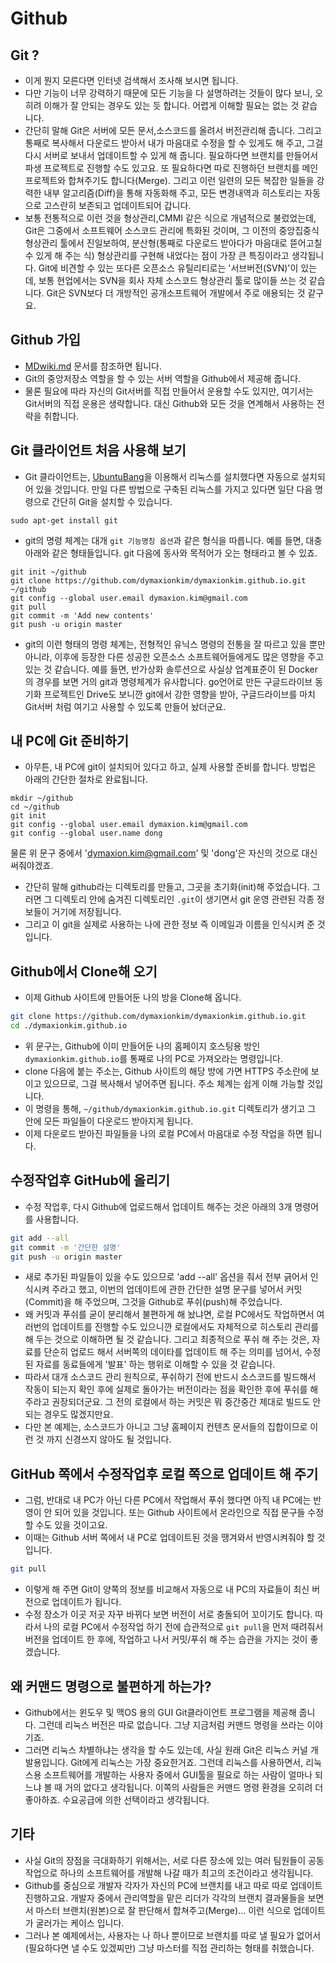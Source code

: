 # Github

## Git ?
* 이게 뭔지 모른다면 인터넷 검색해서 조사해 보시면 됩니다.
* 다만 기능이 너무 강력하기 때문에 모든 기능을 다 설명하려는 것들이 많다 보니, 오히려 이해가 잘 안되는 경우도 있는 듯 합니다.  어렵게 이해할 필요는 없는 것 같습니다.
* 간단히 말해 Git은 서버에 모든 문서,소스코드를 올려서 버전관리해 줍니다.  그리고 통째로 복사해서 다운로드 받아서 내가 마음대로 수정을 할 수 있게도 해 주고, 그걸 다시 서버로 보내서 업데이트할 수 있게 해 줍니다.  필요하다면 브랜치를 만들어서 파생 프로젝트로 진행할 수도 있고요.  또 필요하다면 따로 진행하던 브랜치를 메인 프로젝트와 합쳐주기도 합니다(Merge).  그리고 이런 일련의 모든 복잡한 일들을 강력한 내부 알고리즘(Diff)을 통해 자동화해 주고, 모든 변경내역과 히스토리는 자동으로 고스란히 보존되고 업데이트되어 갑니다.
* 보통 전통적으로 이런 것을 형상관리,CMMI 같은 식으로 개념적으로 불렀었는데, Git은 그중에서 소프트웨어 소스코드 관리에 특화된 것이며, 그 이전의 중앙집중식 형상관리 툴에서 진일보하여, 분산형(통째로 다운로드 받아다가 마음대로 뜯어고칠 수 있게 해 주는 식) 형상관리를 구현해 내었다는 점이 가장 큰 특징이라고 생각됩니다.  Git에 비견할 수 있는 또다른 오픈소스 유틸리티로는 '서브버전(SVN)'이 있는데, 보통 현업에서는 SVN을 회사 자체 소스코드 형상관리 툴로 많이들 쓰는 것 같습니다.  Git은 SVN보다 더 개방적인 공개소프트웨어 개발에서 주로 애용되는 것 같구요.

## Github 가입
* [MDwiki.md](MDwiki.md) 문서를 참조하면 됩니다.
* Git의 중앙저장소 역할을 할 수 있는 서버 역할을 Github에서 제공해 줍니다.
* 물론 필요에 따라 자신의 Git서버를 직접 만들어서 운용할 수도 있지만, 여기서는 Git서버의 직접 운용은 생략합니다.  대신 Github와 모든 것을 연계해서 사용하는 전략을 취합니다.

## Git 클라이언트 처음 사용해 보기
* Git 클라이언트는, [UbuntuBang](https://github.com/dymaxionkim/UbuntuBang)을 이용해서 리눅스를 설치했다면 자동으로 설치되어 있을 것입니다.  만일 다른 방법으로 구축된 리눅스를 가지고 있다면 일단 다음 명령으로 간단히 Git을 설치할 수 있습니다.
```
sudo apt-get install git
```
* git의 명령 체계는 대개 `git 기능명칭 옵션`과 같은 형식을 따릅니다.  예를 들면, 대충 아래와 같은 형태들입니다.  git 다음에 동사와 목적어가 오는 형태라고 볼 수 있죠.
```
git init ~/github
git clone https://github.com/dymaxionkim/dymaxionkim.github.io.git ~/github
git config --global user.email dymaxion.kim@gmail.com
git pull
git commit -m 'Add new contents'
git push -u origin master
```
* git의 이런 형태의 명령 체계는, 전형적인 유닉스 명령의 전통을 잘 따르고 있을 뿐만 아니라, 이후에 등장한 다른 성공한 오픈소스 소프트웨어들에게도 많은 영향을 주고 있는 것 같습니다.  예를 들면, 반가상화 솔루션으로 사실상 업계표준이 된 Docker의 경우를 보면 거의 git과 명령체계가 유사합니다.  go언어로 만든 구글드라이브 동기화 프로젝트인 Drive도 보니깐 git에서 강한 영향을 받아, 구글드라이브를 마치 Git서버 처럼 여기고 사용할 수 있도록 만들어 놨더군요.

## 내 PC에 Git 준비하기
* 아무튼, 내 PC에 git이 설치되어 있다고 하고, 실제 사용할 준비를 합니다.  방법은 아래의 간단한 절차로 완료됩니다.
```
mkdir ~/github
cd ~/github
git init
git config --global user.email dymaxion.kim@gmail.com
git config --global user.name dong
```
물론 위 문구 중에서 'dymaxion.kim@gmail.com' 및 'dong'은 자신의 것으로 대신 써줘야겠죠.
* 간단히 말해 github라는 디렉토리를 만들고, 그곳을 초기화(init)해 주었습니다.  그러면 그 디렉토리 안에 숨겨진 디렉토리인 `.git`이 생기면서 git 운영 관련된 각종 정보들이 거기에 저장됩니다.
* 그리고 이 git을 실제로 사용하는 나에 관한 정보 즉 이메일과 이름을 인식시켜 준 것입니다.

## Github에서 Clone해 오기
* 이제 Github 사이트에 만들어둔 나의 방을 Clone해 옵니다.
```bash
git clone https://github.com/dymaxionkim/dymaxionkim.github.io.git
cd ./dymaxionkim.github.io
```
* 위 문구는, Github에 이미 만들어둔 나의 홈페이지 호스팅용 방인 `dymaxionkim.github.io`를 통째로 나의 PC로 가져오라는 명령입니다.
* clone 다음에 붙는 주소는, Github 사이트의 해당 방에 가면 HTTPS 주소란에 보이고 있으므로, 그걸 복사해서 넣어주면 됩니다.  주소 체계는 쉽게 이해 가능할 것입니다.
* 이 명령을 통해, `~/github/dymaxionkim.github.io.git` 디렉토리가 생기고 그 안에 모든 파일들이 다운로드 받아지게 됩니다.
* 이제 다운로드 받아진 파일들을 나의 로컬 PC에서 마음대로 수정 작업을 하면 됩니다.

## 수정작업후 GitHub에 올리기
* 수정 작업후, 다시 Github에 업로드해서 업데이트 해주는 것은 아래의 3개 명령어를 사용합니다.
```bash
git add --all
git commit -m '간단한 설명'
git push -u origin master
```
* 새로 추가된 파일들이 있을 수도 있으므로 'add --all' 옵션을 줘서 전부 긁어서 인식시켜 주라고 했고, 이번의 업데이트에 관한 간단한 설명 문구를 넣어서 커밋(Commit)을 해 주었으며, 그것을 Github로 푸쉬(push)해 주었습니다.
* 왜 커밋과 푸쉬를 굳이 분리해서 불편하게 해 놨냐면, 로컬 PC에서도 작업하면서 여러번의 업데이트를 진행할 수도 있으니깐 로컬에서도 자체적으로 히스토리 관리를 해 두는 것으로 이해하면 될 것 같습니다.  그리고 최종적으로 푸쉬 해 주는 것은, 자료를 단순히 업로드 해서 서버쪽의 데이타를 업데이트 해 주는 의미를 넘어서, 수정된 자료를 동료들에게 '발표' 하는 행위로 이해할 수 있을 것 같습니다.
* 따라서 대개 소스코드 관리 원칙으로, 푸쉬하기 전에 반드시 소스코드를 빌드해서 작동이 되는지 확인 후에 실제로 돌아가는 버전이라는 점을 확인한 후에 푸쉬를 해 주라고 권장되더군요.  그 전의 로컬에서 하는 커밋은 뭐 중간중간 제대로 빌드도 안되는 경우도 많겠지만요.
* 다만 본 예제는, 소스코드가 아니고 그냥 홈페이지 컨텐츠 문서들의 집합이므로 이런 것 까지 신경쓰지 않아도 될 것입니다.

## GitHub 쪽에서 수정작업후 로컬 쪽으로 업데이트 해 주기
* 그럼, 반대로 내 PC가 아닌 다른 PC에서 작업해서 푸쉬 했다면 아직 내 PC에는 반영이 안 되어 있을 것입니다.  또는 Github 사이트에서 온라인으로 직접 문구들 수정할 수도 있을 것이고요.
* 이때는 Github 서버 쪽에서 내 PC로 업데이트된 것을 땡겨와서 반영시켜줘야 할 것입니다.
```bash
git pull
```
* 이렇게 해 주면 Git이 양쪽의 정보를 비교해서 자동으로 내 PC의 자료들이 최신 버전으로 업데이트가 됩니다.
* 수정 장소가 이곳 저곳 자꾸 바뀌다 보면 버전이 서로 충돌되어 꼬이기도 합니다.  따라서 나의 로컬 PC에서 수정작업 하기 전에 습관적으로 `git pull`을 먼저 때려줘서 버전을 업데이트 한 후에, 작업하고 나서 커밋/푸쉬 해 주는 습관을 가지는 것이 좋겠습니다.

## 왜 커맨드 명령으로 불편하게 하는가?
* Github에서는 윈도우 및 맥OS 용의 GUI Git클라이언트 프로그램을 제공해 줍니다.  그런데 리눅스 버전은 따로 없습니다.  그냥 지금처럼 커맨드 명령을 쓰라는 이야기죠.
* 그러면 리눅스 차별하냐는 생각을 할 수도 있는데, 사실 원래 Git은 리눅스 커널 개발용입니다.  Git에게 리눅스는 가장 중요한거죠.  그런데 리눅스를 사용하면서, 리눅스용 소프트웨어를 개발하는 사용자 중에서 GUI툴을 필요로 하는 사람이 얼마나 되느냐 볼 때 거의 없다고 생각됩니다.  이쪽의 사람들은 커맨드 명령 환경을 오히려 더 좋아하죠. 수요공급에 의한 선택이라고 생각됩니다.

## 기타
* 사실 Git의 장점을 극대화하기 위해서는, 서로 다른 장소에 있는 여러 팀원들이 공동작업으로 하나의 소프트웨어를 개발해 나갈 때가 최고의 조건이라고 생각됩니다.
* Github를 중심으로 개발자 각자가 자신의 PC에 브랜치를 내고 따로 따로 업데이트 진행하고요.  개발자 중에서 관리역할을 맡은 리더가 각각의 브랜치 결과물들을 보면서 마스터 브랜치(원본)으로 잘 판단해서 합쳐주고(Merge)...  이런 식으로 업데이트가 굴러가는 케이스 입니다.
* 그러나 본 예제에서는, 사용자는 나 하나 뿐이므로 브랜치를 따로 낼 필요가 없어서(필요하다면 낼 수도 있겠찌만) 그냥 마스터를 직접 관리하는 형태를 취했습니다.






